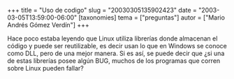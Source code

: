 +++
title = "Uso de codigo"
slug = "20030305135902423"
date = "2003-03-05T13:59:00-06:00"
[taxonomies]
tema = ["preguntas"]
autor = ["Mario Andrés Gómez Verdín"]
+++

Hace poco estaba leyendo que Linux utiliza librerías donde almacenan el
código y puede ser reutilizable, es decir usan lo que en Windows se
conoce como DLL, pero de una mejor manera. Si es así, se puede decir que
¿si una de estas librerías posee algún BUG, muchos de los programas que
corren sobre Linux pueden fallar?
